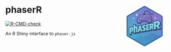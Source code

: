 
<!-- README.md is generated from README.Rmd. Please edit that file -->

# phaserR <img src="man/figures/phaserR.png" align="right" height="138" style="float:right; height:138px;" alt = "phaserR Logo"/>

<!-- badges: start -->

[![R-CMD-check](https://github.com/maciekbanas/phaserR/actions/workflows/R-CMD-check.yaml/badge.svg)](https://github.com/maciekbanas/phaserR/actions/workflows/R-CMD-check.yaml)
<!-- badges: end -->

An R Shiny interface to `phaser.js`
